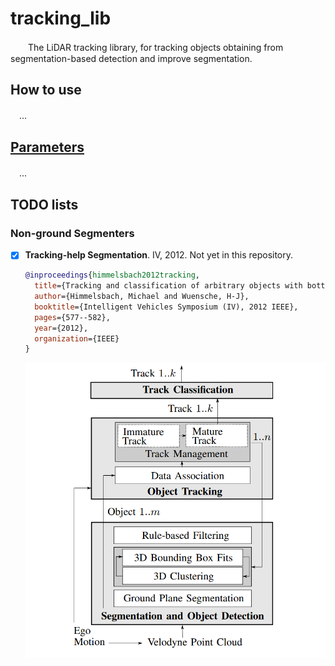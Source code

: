 # tracking_lib
　　The LiDAR tracking library, for tracking objects obtaining from segmentation-based detection and improve segmentation.

## How to use
　...

## [Parameters](./launch/wait-to-add.launch)
　...

## TODO lists
### Non-ground Segmenters
- [x] **Tracking-help Segmentation**. IV, 2012. Not yet in this repository.
    ```bibtex
    @inproceedings{himmelsbach2012tracking,
      title={Tracking and classification of arbitrary objects with bottom-up/top-down detection},
      author={Himmelsbach, Michael and Wuensche, H-J},
      booktitle={Intelligent Vehicles Symposium (IV), 2012 IEEE},
      pages={577--582},
      year={2012},
      organization={IEEE}
    }
    ```
    <p align="center">
        <img src=".readme/Tracking-help Segmentation.png" width="480px" alt=""/>
    </p>

